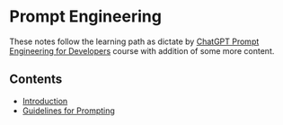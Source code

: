 # Prompt Engineering

These notes follow the learning path as dictate by [ChatGPT Prompt Engineering for Developers](https://www.deeplearning.ai/short-courses/chatgpt-prompt-engineering-for-developers/) course with addition of some more content.

## Contents

- [Introduction](Introduction/README.md)
- [Guidelines for Prompting](Guidelines-for-Prompting/README.md)